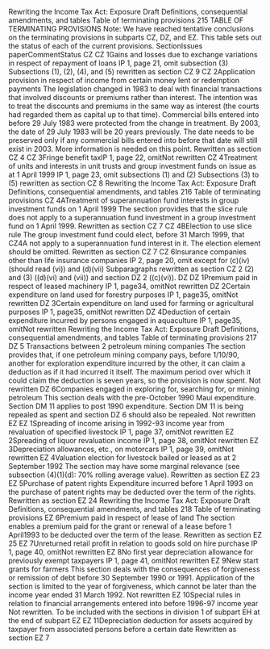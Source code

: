 Rewriting the Income Tax Act: Exposure Draft Definitions, consequential amendments, and tables Table of terminating provisions 215 TABLE OF TERMINATING PROVISIONS Note: We have reached tentative conclusions on the terminating provisions in subparts CZ, DZ, and EZ. This table sets out the status of each of the current provisions. SectionIssues paperCommentStatus CZ CZ 1Gains and losses due to exchange variations in respect of repayment of loans IP 1, page 21, omit subsection (3) Subsections (1), (2), (4), and (5) rewritten as section CZ 9 CZ 2Application provision in respect of income from certain money lent or redemption payments The legislation changed in 1983 to deal with financial transactions that involved discounts or premiums rather than interest. The intention was to treat the discounts and premiums in the same way as interest (the courts had regarded them as capital up to that time). Commercial bills entered into before 29 July 1983 were protected from the change in treatment. By 2003, the date of 29 July 1983 will be 20 years previously. The date needs to be preserved only if any commercial bills entered into before that date will still exist in 2003. More information is needed on this point. Rewritten as section CZ 4 CZ 3Fringe benefit taxIP 1, page 22, omitNot rewritten CZ 4Treatment of units and interests in unit trusts and group investment funds on issue as at 1 April 1999 IP 1, page 23, omit subsections (1) and (2) Subsections (3) to (5) rewritten as section CZ 8 Rewriting the Income Tax Act: Exposure Draft Definitions, consequential amendments, and tables 216 Table of terminating provisions CZ 4ATreatment of superannuation fund interests in group investment funds on 1 April 1999 The section provides that the slice rule does not apply to a superannuation fund investment in a group investment fund on 1 April 1999. Rewritten as section CZ 7 CZ 4BElection to use slice rule The group investment fund could elect, before 31 March 1999, that CZ4A not apply to a superannuation fund interest in it. The election element should be omitted. Rewritten as section CZ 7 CZ 6Insurance companies other than life insurance companies IP 2, page 20, omit except for (c)(iv) (should read (vi)) and (d)(vii) Subparagraphs rewritten as section CZ 2 (2) and (3) ((d)(vi) and (vii)) and section DZ 2 ((c)(vi)). DZ DZ 1Premium paid in respect of leased machinery IP 1, page34, omitNot rewritten DZ 2Certain expenditure on land used for forestry purposes IP 1, page35, omitNot rewritten DZ 3Certain expenditure on land used for farming or agricultural purposes IP 1, page35, omitNot rewritten DZ 4Deduction of certain expenditure incurred by persons engaged in aquaculture IP 1, page35, omitNot rewritten Rewriting the Income Tax Act: Exposure Draft Definitions, consequential amendments, and tables Table of terminating provisions 217 DZ 5 Transactions between 2 petroleum mining companies The section provides that, if one petroleum mining company pays, before 1/10/90, another for exploration expenditure incurred by the other, it can claim a deduction as if it had incurred it itself. The maximum period over which it could claim the deduction is seven years, so the provision is now spent. Not rewritten DZ 6Companies engaged in exploring for, searching for, or mining petroleum This section deals with the pre-October 1990 Maui expenditure. Section DM 11 applies to post 1990 expenditure. Section DM 11 is being repealed as spent and section DZ 6 should also be repealed. Not rewritten EZ EZ 1Spreading of income arising in 1992-93 income year from revaluation of specified livestock IP 1, page 37, omitNot rewritten EZ 2Spreading of liquor revaluation income IP 1, page 38, omitNot rewritten EZ 3Depreciation allowances, etc., on motorcars IP 1, page 39, omitNot rewritten EZ 4Valuation election for livestock bailed or leased as at 2 September 1992 The section may have some marginal relevance (see subsection (4)(1)(d): 70% rolling average value). Rewritten as section EZ 23 EZ 5Purchase of patent rights Expenditure incurred before 1 April 1993 on the purchase of patent rights may be deducted over the term of the rights. Rewritten as section EZ 24 Rewriting the Income Tax Act: Exposure Draft Definitions, consequential amendments, and tables 218 Table of terminating provisions EZ 6Premium paid in respect of lease of land The section enables a premium paid for the grant or renewal of a lease before 1 April1993 to be deducted over the term of the lease. Rewritten as section EZ 25 EZ 7Unreturned retail profit in relation to goods sold on hire purchase IP 1, page 40, omitNot rewritten EZ 8No first year depreciation allowance for previously exempt taxpayers IP 1, page 41, omitNot rewritten EZ 9New start grants for farmers This section deals with the consequences of forgiveness or remission of debt before 30 September 1990 or 1991. Application of the section is limited to the year of forgiveness, which cannot be later than the income year ended 31 March 1992. Not rewritten EZ 10Special rules in relation to financial arrangements entered into before 1996-97 income year Not rewritten. To be included with the sections in division 1 of subpart EH at the end of subpart EZ EZ 11Depreciation deduction for assets acquired by taxpayer from associated persons before a certain date Rewritten as section EZ 7